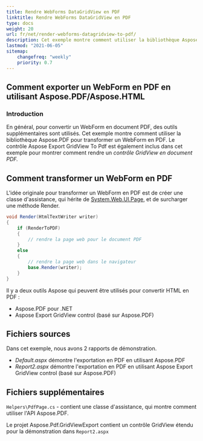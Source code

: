 ```yaml
---
title: Rendre WebForms DataGridView en PDF
linktitle: Rendre WebForms DataGridView en PDF
type: docs
weight: 20
url: fr/net/render-webforms-datagridview-to-pdf/
description: Cet exemple montre comment utiliser la bibliothèque Aspose.PDF pour transformer un WebForm en PDF.
lastmod: "2021-06-05"
sitemap:
    changefreq: "weekly"
    priority: 0.7
---
```


## Comment exporter un WebForm en PDF en utilisant Aspose.PDF/Aspose.HTML

### Introduction

En général, pour convertir un WebForm en document PDF, des outils supplémentaires sont utilisés. Cet exemple montre comment utiliser la bibliothèque Aspose.PDF pour transformer un WebForm en PDF. Le contrôle Aspose Export GridView To Pdf est également inclus dans cet exemple pour montrer comment rendre un _contrôle GridView en document PDF._

## Comment transformer un WebForm en PDF

L'idée originale pour transformer un WebForm en PDF est de créer une classe d'assistance, qui hérite de [System.Web.UI.Page](https://msdn.microsoft.com/en-US/library/System.Web.UI.Page.aspx), et de surcharger une méthode Render.

```csharp
void Render(HtmlTextWriter writer)
{
    if (RenderToPDF)
    {
        // rendre la page web pour le document PDF
    }
    else
    {
        // rendre la page web dans le navigateur
        base.Render(writer);
    }
}
```
Il y a deux outils Aspose qui peuvent être utilisés pour convertir HTML en PDF :

- Aspose.PDF pour .NET
- Aspose Export GridView control (basé sur Aspose.PDF)

## Fichiers sources

Dans cet exemple, nous avons 2 rapports de démonstration.

- _Default.aspx_ démontre l'exportation en PDF en utilisant Aspose.PDF
- _Report2.aspx_ démontre l'exportation en PDF en utilisant Aspose Export GridView control (basé sur Aspose.PDF)

## Fichiers supplémentaires

`Helpers\PdfPage.cs` - contient une classe d'assistance, qui montre comment utiliser l'API Aspose.PDF.

Le projet Aspose.Pdf.GridViewExport contient un contrôle GridView étendu pour la démonstration dans `Report2.aspx`
